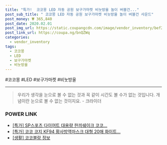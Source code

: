 ```yaml
--- 
title: "특가!  코코몽 LED 자동 공원 보구가마켓 비눗방울 놀이 버블건..." 
post_sub_title: " 코코몽 LED 자동 공원 보구가마켓 비눗방울 놀이 버블건 사운드" 
post_money: ₩ 365,840 
post_date: 2020.02.01 
post_img_url: https://static.coupangcdn.com/image/vendor_inventory/bef2/6ca45d9163bf13d6eff627be5073cdd82a6a0374b5b8d0e6e8b5b05318fb.jpg 
post_link_url: https://coupa.ng/bnQZWq 
categories: 
  - vendor_inventory 
tags: 
  - 코코몽 
  - LED 
  - 보구가마켓 
  - 비눗방울 
--- 
```

  #코코몽 #LED #보구가마켓 #비눗방울 
<hr> 

> 우리가 생각을 눈으로 볼 수 없는 것과 꼭 같이 시간도 볼 수가 없는 것입니다. 개념이란 눈으로 볼 수 없는 것이지요. - 크라이더 


### POWER LINK

* <a href="https://blog.naver.com/sakai111/221789300939" target="_blank">[특가] SP스포츠 다이어트 대용량 한끼쉐이크 코코...</a>
* <a href="https://blog.naver.com/santokki14/221790932786" target="_blank">[특가] 코코 코지 KF94 황사방역마스크 대형 20매 화이트...</a>
* <a href="https://blog.naver.com/sakai111/221761103186" target="_blank"> [생활] 코코블랑 정보 </a>
